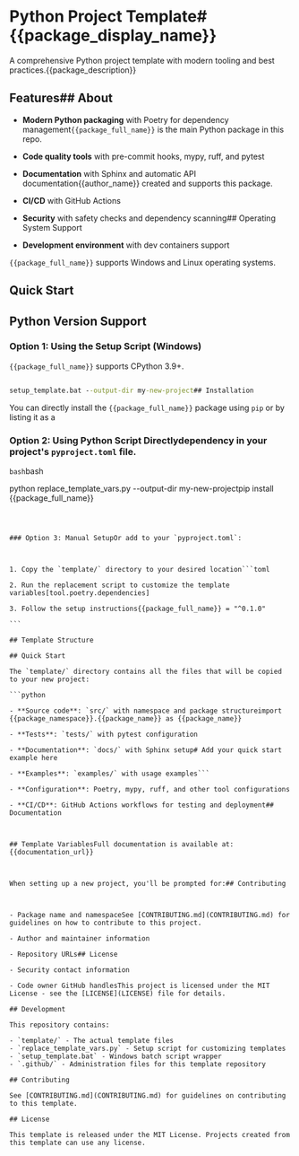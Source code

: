 # Python Project Template# {{package_display_name}}



A comprehensive Python project template with modern tooling and best practices.{{package_description}}



## Features## About



- **Modern Python packaging** with Poetry for dependency management`{{package_full_name}}` is the main Python package in this repo.

- **Code quality tools** with pre-commit hooks, mypy, ruff, and pytest

- **Documentation** with Sphinx and automatic API documentation{{author_name}} created and supports this package.

- **CI/CD** with GitHub Actions

- **Security** with safety checks and dependency scanning## Operating System Support

- **Development environment** with dev containers support

`{{package_full_name}}` supports Windows and Linux operating systems.

## Quick Start

## Python Version Support

### Option 1: Using the Setup Script (Windows)

`{{package_full_name}}` supports CPython 3.9+.

```cmd

setup_template.bat --output-dir my-new-project## Installation

```

You can directly install the `{{package_full_name}}` package using `pip` or by listing it as a

### Option 2: Using Python Script Directlydependency in your project's `pyproject.toml` file.



```bash```bash

python replace_template_vars.py --output-dir my-new-projectpip install {{package_full_name}}

``````



### Option 3: Manual SetupOr add to your `pyproject.toml`:



1. Copy the `template/` directory to your desired location```toml

2. Run the replacement script to customize the template variables[tool.poetry.dependencies]

3. Follow the setup instructions{{package_full_name}} = "^0.1.0"

```

## Template Structure

## Quick Start

The `template/` directory contains all the files that will be copied to your new project:

```python

- **Source code**: `src/` with namespace and package structureimport {{package_namespace}}.{{package_name}} as {{package_name}}

- **Tests**: `tests/` with pytest configuration

- **Documentation**: `docs/` with Sphinx setup# Add your quick start example here

- **Examples**: `examples/` with usage examples```

- **Configuration**: Poetry, mypy, ruff, and other tool configurations

- **CI/CD**: GitHub Actions workflows for testing and deployment## Documentation



## Template VariablesFull documentation is available at: {{documentation_url}}



When setting up a new project, you'll be prompted for:## Contributing



- Package name and namespaceSee [CONTRIBUTING.md](CONTRIBUTING.md) for guidelines on how to contribute to this project.

- Author and maintainer information

- Repository URLs## License

- Security contact information

- Code owner GitHub handlesThis project is licensed under the MIT License - see the [LICENSE](LICENSE) file for details.

## Development

This repository contains:

- `template/` - The actual template files
- `replace_template_vars.py` - Setup script for customizing templates
- `setup_template.bat` - Windows batch script wrapper
- `.github/` - Administration files for this template repository

## Contributing

See [CONTRIBUTING.md](CONTRIBUTING.md) for guidelines on contributing to this template.

## License

This template is released under the MIT License. Projects created from this template can use any license.